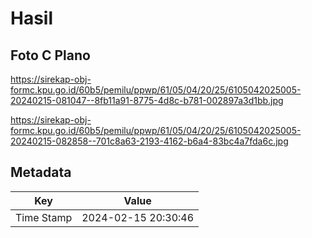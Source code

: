 # Hasil

## Foto C Plano

https://sirekap-obj-formc.kpu.go.id/60b5/pemilu/ppwp/61/05/04/20/25/6105042025005-20240215-081047--8fb11a91-8775-4d8c-b781-002897a3d1bb.jpg

https://sirekap-obj-formc.kpu.go.id/60b5/pemilu/ppwp/61/05/04/20/25/6105042025005-20240215-082858--701c8a63-2193-4162-b6a4-83bc4a7fda6c.jpg


## Metadata

| Key        | Value               |
| ---------- | ------------------- |
| Time Stamp | 2024-02-15 20:30:46 |



